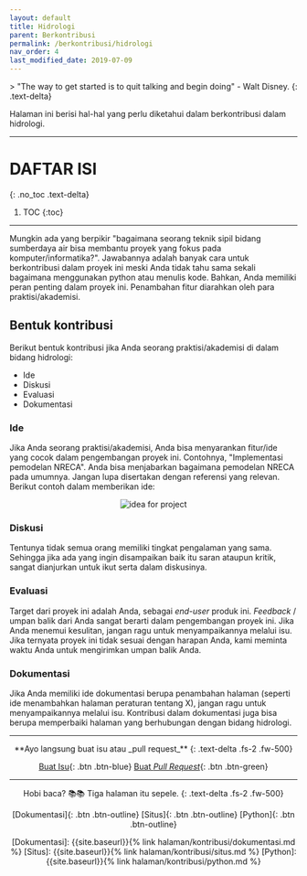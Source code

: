 ```yaml
---
layout: default
title: Hidrologi
parent: Berkontribusi
permalink: /berkontribusi/hidrologi
nav_order: 4
last_modified_date: 2019-07-09
---
```


<div align="justify" markdown="1">
> "The way to get started is to quit talking and begin doing" - Walt Disney.
{: .text-delta}
</div>

Halaman ini berisi hal-hal yang perlu diketahui dalam berkontribusi dalam hidrologi.

---

# DAFTAR ISI
{: .no_toc .text-delta}

1. TOC
{:toc}

---

Mungkin ada yang berpikir "bagaimana seorang teknik sipil bidang sumberdaya air bisa membantu proyek yang fokus pada komputer/informatika?". Jawabannya adalah banyak cara untuk berkontribusi dalam proyek ini meski Anda tidak tahu sama sekali bagaimana menggunakan python atau menulis kode. Bahkan, Anda memiliki peran penting dalam proyek ini. Penambahan fitur diarahkan oleh para praktisi/akademisi.

## Bentuk kontribusi

Berikut bentuk kontribusi jika Anda seorang praktisi/akademisi di dalam bidang hidrologi:
- Ide
- Diskusi
- Evaluasi
- Dokumentasi

### Ide
Jika Anda seorang praktisi/akademisi, Anda bisa menyarankan fitur/ide yang cocok dalam pengembangan proyek ini. Contohnya, "Implementasi pemodelan NRECA". Anda bisa menjabarkan bagaimana pemodelan NRECA pada umumnya. Jangan lupa disertakan dengan referensi yang relevan. Berikut contoh dalam memberikan ide:

<div align="center">
    <img src="{{site.baseurl}}/assets/images/hidrologi_00.png" alt="idea for project">
</div>

### Diskusi
Tentunya tidak semua orang memiliki tingkat pengalaman yang sama. Sehingga jika ada yang ingin disampaikan baik itu saran ataupun kritik, sangat dianjurkan untuk ikut serta dalam diskusinya. 

### Evaluasi
Target dari proyek ini adalah Anda, sebagai _end-user_ produk ini. _Feedback_ / umpan balik dari Anda sangat berarti dalam pengembangan proyek ini. Jika Anda menemui kesulitan, jangan ragu untuk menyampaikannya melalui isu. Jika ternyata proyek ini tidak sesuai dengan harapan Anda, kami meminta waktu Anda untuk mengirimkan umpan balik Anda. 

### Dokumentasi
Jika Anda memiliki ide dokumentasi berupa penambahan halaman (seperti ide menambahkan halaman peraturan tentang X), jangan ragu untuk menyampaikannya melalui isu. Kontribusi dalam dokumentasi juga bisa berupa memperbaiki halaman yang berhubungan dengan bidang hidrologi. 

---
<div align="center" markdown="1">
**Ayo langsung buat isu atau _pull request_**
{: .text-delta .fs-2 .fw-500}

[Buat Isu](https://github.com/hidrokit/hidrokit/issues/new/choose){: .btn .btn-blue}
[Buat _Pull Request_](https://github.com/hidrokit/hidrokit/compare){: .btn .btn-green}

</div>

---
<div align="center" markdown="1">
Hobi baca? 📚📚 Tiga halaman itu sepele. 
{: .text-delta .fs-2 .fw-500}

[Dokumentasi]{: .btn .btn-outline}
[Situs]{: .btn .btn-outline}
[Python]{: .btn .btn-outline}

<!-- LINK -->
[Dokumentasi]:  {{site.baseurl}}{% link halaman/kontribusi/dokumentasi.md %}
[Situs]:        {{site.baseurl}}{% link halaman/kontribusi/situs.md %}
[Python]:       {{site.baseurl}}{% link halaman/kontribusi/python.md %}

</div>
